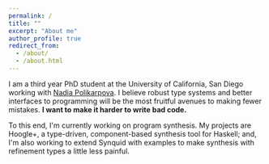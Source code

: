 ```yaml
---
permalink: /
title: ""
excerpt: "About me"
author_profile: true
redirect_from:
  - /about/
  - /about.html
---
```



I am a third year PhD student at the University of California, San Diego working with [Nadia
Polikarpova]({{site.data.authors.Nadia_Polikarpova.uri}}).
I believe robust type systems and better interfaces to programming will be the most fruitful avenues to making fewer mistakes.
**I want to make it harder to write bad code.**

To this end, I'm currently working on program synthesis. My projects are Hoogle+, a type-driven, component-based synthesis tool for Haskell; and,
I'm also working to extend Synquid with examples to make synthesis with refinement types a little less painful.
